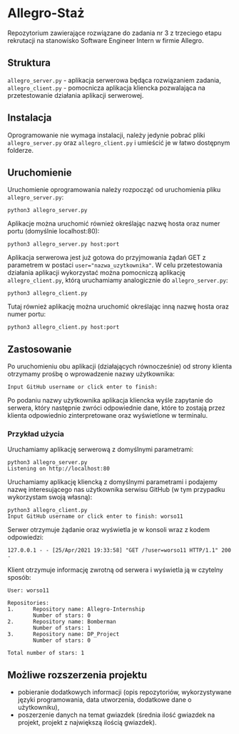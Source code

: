 # Allegro-Staż
Repozytorium zawierające rozwiązane do zadania nr 3 z trzeciego etapu rekrutacji na stanowisko Software Engineer Intern w firmie Allegro.

## Struktura
`allegro_server.py` - aplikacja serwerowa będąca rozwiązaniem zadania,
`allegro_client.py` - pomocnicza aplikacja kliencka pozwalająca na przetestowanie działania aplikacji serwerowej.

## Instalacja
Oprogramowanie nie wymaga instalacji, należy jedynie pobrać pliki `allegro_server.py` oraz `allegro_client.py` i umieścić je w łatwo dostępnym folderze.

## Uruchomienie
Uruchomienie oprogramowania należy rozpocząć od uruchomienia pliku `allegro_server.py`:
```
python3 allegro_server.py
```
Aplikacje można uruchomić również określając nazwę hosta oraz numer portu (domyślnie localhost:80):
```
python3 allegro_server.py host:port
```

Aplikacja serwerowa jest już gotowa do przyjmowania żądań GET z parametrem w postaci `user="nazwa_uzytkownika"`.
W celu przetestowania działania aplikacji wykorzystać można pomocniczą aplikację `allegro_client.py`, którą uruchamiamy analogicznie do `allegro_server.py`:
```
python3 allegro_client.py
```
Tutaj również aplikację można uruchomić określając inną nazwę hosta oraz numer portu:
```
python3 allegro_client.py host:port
```

## Zastosowanie
Po uruchomieniu obu aplikacji (działających równocześnie) od strony klienta otrzymamy prośbę o wprowadzenie nazwy użytkownika:
```
Input GitHub username or click enter to finish:
```
Po podaniu nazwy użytkownika aplikacja kliencka wyśle zapytanie do serwera, który następnie zwróci odpowiednie dane, które to zostają przez klienta odpowiednio zinterpretowane oraz wyświetlone w terminalu.

### Przykład użycia
Uruchamiamy aplikację serwerową z domyślnymi parametrami:
```
python3 allegro_server.py
Listening on http://localhost:80
```
Uruchamiamy aplikację kliencką z domyślnymi parametrami i podajemy nazwę interesującego nas użytkownika serwisu GitHub (w tym przypadku wykorzystam swoją własną):
```
python3 allegro_client.py
Input GitHub username or click enter to finish: worso11
```
Serwer otrzymuje żądanie oraz wyświetla je w konsoli wraz z kodem odpowiedzi:
```
127.0.0.1 - - [25/Apr/2021 19:33:58] "GET /?user=worso11 HTTP/1.1" 200 -
```
Klient otrzymuje informację zwrotną od serwera i wyświetla ją w czytelny sposób:
```
User: worso11

Repositories:
1.      Repository name: Allegro-Internship
        Number of stars: 0
2.      Repository name: Bomberman
        Number of stars: 1
3.      Repository name: DP_Project
        Number of stars: 0

Total number of stars: 1
```

## Możliwe rozszerzenia projektu
- pobieranie dodatkowych informacji (opis repozytoriów, wykorzystywane języki programowania, data utworzenia, dodatkowe dane o użytkowniku),
- poszerzenie danych na temat gwiazdek (średnia ilość gwiazdek na projekt, projekt z największą ilością gwiazdek).

